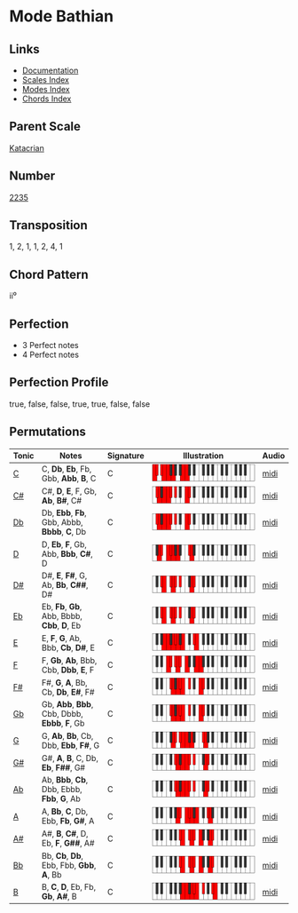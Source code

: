 # Mode Bathian

## Links

- [Documentation](README.md)
- [Scales Index](Scales.md)
- [Modes Index](Modes.md)
- [Chords Index](Chords.md)

## Parent Scale

[Katacrian](ScaleKatacrian.md)

## Number

[2235](https://ianring.com/musictheory/scales/2235)

## Transposition

1, 2, 1, 1, 2, 4, 1

## Chord Pattern

ii⁰

## Perfection

- 3 Perfect notes
- 4 Perfect notes

## Perfection Profile

true, false, false, true, true, false, false

## Permutations

| Tonic | Notes | Signature | Illustration | Audio |
|-------|-------|-----------|--------------|-------|
| [C](ModeCNaturalBathian.md) | C, **Db**, **Eb**, Fb, Gbb, **Abb**, **B**, C | C | ![CNaturalBathian](ModeCNaturalBathian.png) | [midi](https://github.com/edipermadi/music/blob/main/docs/ModeCNaturalBathian.mid?raw=true) |
| [C#](ModeCSharpBathian.md) | C#, **D**, **E**, F, Gb, **Ab**, **B#**, C# | C | ![CSharpBathian](ModeCSharpBathian.png) | [midi](https://github.com/edipermadi/music/blob/main/docs/ModeCSharpBathian.mid?raw=true) |
| [Db](ModeDFlatBathian.md) | Db, **Ebb**, **Fb**, Gbb, Abbb, **Bbbb**, **C**, Db | C | ![DFlatBathian](ModeDFlatBathian.png) | [midi](https://github.com/edipermadi/music/blob/main/docs/ModeDFlatBathian.mid?raw=true) |
| [D](ModeDNaturalBathian.md) | D, **Eb**, **F**, Gb, Abb, **Bbb**, **C#**, D | C | ![DNaturalBathian](ModeDNaturalBathian.png) | [midi](https://github.com/edipermadi/music/blob/main/docs/ModeDNaturalBathian.mid?raw=true) |
| [D#](ModeDSharpBathian.md) | D#, **E**, **F#**, G, Ab, **Bb**, **C##**, D# | C | ![DSharpBathian](ModeDSharpBathian.png) | [midi](https://github.com/edipermadi/music/blob/main/docs/ModeDSharpBathian.mid?raw=true) |
| [Eb](ModeEFlatBathian.md) | Eb, **Fb**, **Gb**, Abb, Bbbb, **Cbb**, **D**, Eb | C | ![EFlatBathian](ModeEFlatBathian.png) | [midi](https://github.com/edipermadi/music/blob/main/docs/ModeEFlatBathian.mid?raw=true) |
| [E](ModeENaturalBathian.md) | E, **F**, **G**, Ab, Bbb, **Cb**, **D#**, E | C | ![ENaturalBathian](ModeENaturalBathian.png) | [midi](https://github.com/edipermadi/music/blob/main/docs/ModeENaturalBathian.mid?raw=true) |
| [F](ModeFNaturalBathian.md) | F, **Gb**, **Ab**, Bbb, Cbb, **Dbb**, **E**, F | C | ![FNaturalBathian](ModeFNaturalBathian.png) | [midi](https://github.com/edipermadi/music/blob/main/docs/ModeFNaturalBathian.mid?raw=true) |
| [F#](ModeFSharpBathian.md) | F#, **G**, **A**, Bb, Cb, **Db**, **E#**, F# | C | ![FSharpBathian](ModeFSharpBathian.png) | [midi](https://github.com/edipermadi/music/blob/main/docs/ModeFSharpBathian.mid?raw=true) |
| [Gb](ModeGFlatBathian.md) | Gb, **Abb**, **Bbb**, Cbb, Dbbb, **Ebbb**, **F**, Gb | C | ![GFlatBathian](ModeGFlatBathian.png) | [midi](https://github.com/edipermadi/music/blob/main/docs/ModeGFlatBathian.mid?raw=true) |
| [G](ModeGNaturalBathian.md) | G, **Ab**, **Bb**, Cb, Dbb, **Ebb**, **F#**, G | C | ![GNaturalBathian](ModeGNaturalBathian.png) | [midi](https://github.com/edipermadi/music/blob/main/docs/ModeGNaturalBathian.mid?raw=true) |
| [G#](ModeGSharpBathian.md) | G#, **A**, **B**, C, Db, **Eb**, **F##**, G# | C | ![GSharpBathian](ModeGSharpBathian.png) | [midi](https://github.com/edipermadi/music/blob/main/docs/ModeGSharpBathian.mid?raw=true) |
| [Ab](ModeAFlatBathian.md) | Ab, **Bbb**, **Cb**, Dbb, Ebbb, **Fbb**, **G**, Ab | C | ![AFlatBathian](ModeAFlatBathian.png) | [midi](https://github.com/edipermadi/music/blob/main/docs/ModeAFlatBathian.mid?raw=true) |
| [A](ModeANaturalBathian.md) | A, **Bb**, **C**, Db, Ebb, **Fb**, **G#**, A | C | ![ANaturalBathian](ModeANaturalBathian.png) | [midi](https://github.com/edipermadi/music/blob/main/docs/ModeANaturalBathian.mid?raw=true) |
| [A#](ModeASharpBathian.md) | A#, **B**, **C#**, D, Eb, **F**, **G##**, A# | C | ![ASharpBathian](ModeASharpBathian.png) | [midi](https://github.com/edipermadi/music/blob/main/docs/ModeASharpBathian.mid?raw=true) |
| [Bb](ModeBFlatBathian.md) | Bb, **Cb**, **Db**, Ebb, Fbb, **Gbb**, **A**, Bb | C | ![BFlatBathian](ModeBFlatBathian.png) | [midi](https://github.com/edipermadi/music/blob/main/docs/ModeBFlatBathian.mid?raw=true) |
| [B](ModeBNaturalBathian.md) | B, **C**, **D**, Eb, Fb, **Gb**, **A#**, B | C | ![BNaturalBathian](ModeBNaturalBathian.png) | [midi](https://github.com/edipermadi/music/blob/main/docs/ModeBNaturalBathian.mid?raw=true) |
